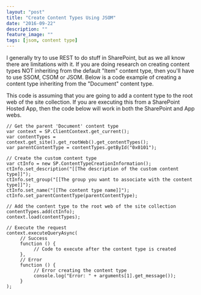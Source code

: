 ```yaml
---
layout: "post"
title: "Create Content Types Using JSOM"
date: "2016-09-22"
description: ""
feature_image: ""
tags: [jsom, content type]
---
```


I generally try to use REST to do stuff in SharePoint, but as we all know there are limitations with it. If you are doing research on creating content types NOT inheriting from the default "Item" content type, then you'll have to use SSOM, CSOM or JSOM. Below is a code example of creating a content type inheriting from the "Document" content type.

<!--more-->

This code is assuming that you are going to add a content type to the root web of the site collection. If you are executing this from a SharePoint Hosted App, then the code below will work in both the SharePoint and App webs.

```
// Get the parent 'Document' content type
var context = SP.ClientContext.get_current();
var contentTypes = context.get_site().get_rootWeb().get_contentTypes();
var parentContentType = contentTypes.getById("0x0101");

// Create the custom content type
var ctInfo = new SP.ContentTypeCreationInformation();
ctInfo.set_description("[[The description of the custom content type]]");
ctInfo.set_group("[[The group you want to associate with the content type]]");
ctInfo.set_name("[[The content type name]]");
ctInfo.set_parentContentType(parentContentType);

// Add the content type to the root web of the site collection
contentTypes.add(ctInfo);
context.load(contentTypes);

// Execute the request
context.executeQueryAsync(
     // Success
     function () {
          // Code to execute after the content type is created
     },
     // Error
     function () {
          // Error creating the content type
          console.log("Error: " + arguments[1].get_message());
     }
);

```
